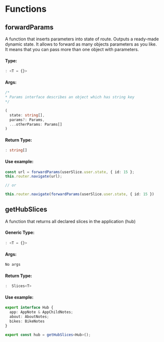 # Functions

## forwardParams

A function that inserts parameters into state of route. Outputs a ready-made dynamic state. It allows to forward as many objects parameters as you like. It means that you can pass more than one object with parameters.

#### Type:

```typescript
: <T = {}>
```

#### Args:

```typescript
/*
* Params interface describes an object which has string key
*/

(
  state: string[],
  params?: Params,
  ...otherParams: Params[]
)
```

####  Return Type:

```typescript
: string[]
```

#### Use example:

```typescript
const url = forwardParams(userSlice.user.state, { id: 15 };
this.router.navigate(url);

// or

this.router.navigate(forwardParams(userSlice.user.state, { id: 15 })

```

## getHubSlices

A function that returns all declared slices in the application \(hub\)

#### Generic Type:

```typescript
: <T = {}>
```

#### Args:

```typescript
No args
```

####  Return Type:

```typescript
:  Slices<T> 
```

#### Use example:

```typescript
export interface Hub {
  app: AppNote & AppChildNotes;
  about: AboutNotes;
  bikes: BikeNotes
}

export const hub = getHubSlices<Hub>();
```

 

